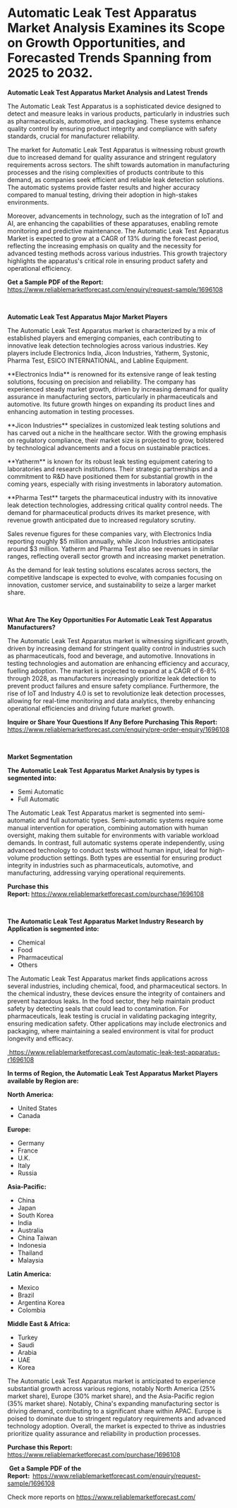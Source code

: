 <p><h1>Automatic Leak Test Apparatus Market Analysis Examines its Scope on Growth Opportunities, and Forecasted Trends Spanning from 2025 to 2032.</h1></p><p><strong>Automatic Leak Test Apparatus Market Analysis and Latest Trends</strong></p>
<p><p>The Automatic Leak Test Apparatus is a sophisticated device designed to detect and measure leaks in various products, particularly in industries such as pharmaceuticals, automotive, and packaging. These systems enhance quality control by ensuring product integrity and compliance with safety standards, crucial for manufacturer reliability. </p><p>The market for Automatic Leak Test Apparatus is witnessing robust growth due to increased demand for quality assurance and stringent regulatory requirements across sectors. The shift towards automation in manufacturing processes and the rising complexities of products contribute to this demand, as companies seek efficient and reliable leak detection solutions. The automatic systems provide faster results and higher accuracy compared to manual testing, driving their adoption in high-stakes environments.</p><p>Moreover, advancements in technology, such as the integration of IoT and AI, are enhancing the capabilities of these apparatuses, enabling remote monitoring and predictive maintenance. The Automatic Leak Test Apparatus Market is expected to grow at a CAGR of 13% during the forecast period, reflecting the increasing emphasis on quality and the necessity for advanced testing methods across various industries. This growth trajectory highlights the apparatus's critical role in ensuring product safety and operational efficiency.</p></p>
<p><strong>Get a Sample PDF of the Report:&nbsp;</strong> <a href="https://www.reliablemarketforecast.com/enquiry/request-sample/1696108?utm_campaign=3461&utm_medium=2&utm_source=Github&utm_content=ia&utm_term=27032025&utm_id=automatic-leak-test-apparatus">https://www.reliablemarketforecast.com/enquiry/request-sample/1696108</a></p>
<p>&nbsp;</p>
<p><strong>Automatic Leak Test Apparatus Major Market Players</strong></p>
<p><p>The Automatic Leak Test Apparatus market is characterized by a mix of established players and emerging companies, each contributing to innovative leak detection technologies across various industries. Key players include Electronics India, Jicon Industries, Yatherm, Systonic, Pharma Test, ESICO INTERNATIONAL, and Labline Equipment.</p><p>**Electronics India** is renowned for its extensive range of leak testing solutions, focusing on precision and reliability. The company has experienced steady market growth, driven by increasing demand for quality assurance in manufacturing sectors, particularly in pharmaceuticals and automotive. Its future growth hinges on expanding its product lines and enhancing automation in testing processes.</p><p>**Jicon Industries** specializes in customized leak testing solutions and has carved out a niche in the healthcare sector. With the growing emphasis on regulatory compliance, their market size is projected to grow, bolstered by technological advancements and a focus on sustainable practices.</p><p>**Yatherm** is known for its robust leak testing equipment catering to laboratories and research institutions. Their strategic partnerships and a commitment to R&D have positioned them for substantial growth in the coming years, especially with rising investments in laboratory automation.</p><p>**Pharma Test** targets the pharmaceutical industry with its innovative leak detection technologies, addressing critical quality control needs. The demand for pharmaceutical products drives its market presence, with revenue growth anticipated due to increased regulatory scrutiny.</p><p>Sales revenue figures for these companies vary, with Electronics India reporting roughly $5 million annually, while Jicon Industries anticipates around $3 million. Yatherm and Pharma Test also see revenues in similar ranges, reflecting overall sector growth and increasing market penetration.</p><p>As the demand for leak testing solutions escalates across sectors, the competitive landscape is expected to evolve, with companies focusing on innovation, customer service, and sustainability to seize a larger market share.</p></p>
<p>&nbsp;</p>
<p><strong>What Are The Key Opportunities For Automatic Leak Test Apparatus Manufacturers?</strong></p>
<p><p>The Automatic Leak Test Apparatus market is witnessing significant growth, driven by increasing demand for stringent quality control in industries such as pharmaceuticals, food and beverage, and automotive. Innovations in testing technologies and automation are enhancing efficiency and accuracy, fuelling adoption. The market is projected to expand at a CAGR of 6-8% through 2028, as manufacturers increasingly prioritize leak detection to prevent product failures and ensure safety compliance. Furthermore, the rise of IoT and Industry 4.0 is set to revolutionize leak detection processes, allowing for real-time monitoring and data analytics, thereby enhancing operational efficiencies and driving future market growth.</p></p>
<p><strong>Inquire or Share Your Questions If Any Before Purchasing This Report:</strong> <a href="https://www.reliablemarketforecast.com/enquiry/pre-order-enquiry/1696108?utm_campaign=3461&utm_medium=2&utm_source=Github&utm_content=ia&utm_term=27032025&utm_id=automatic-leak-test-apparatus">https://www.reliablemarketforecast.com/enquiry/pre-order-enquiry/1696108</a></p>
<p>&nbsp;</p>
<p><strong>Market Segmentation</strong></p>
<p><strong>The Automatic Leak Test Apparatus Market Analysis by types is segmented into:</strong></p>
<p><ul><li>Semi Automatic</li><li>Full Automatic</li></ul></p>
<p><p>The Automatic Leak Test Apparatus market is segmented into semi-automatic and full automatic types. Semi-automatic systems require some manual intervention for operation, combining automation with human oversight, making them suitable for environments with variable workload demands. In contrast, full automatic systems operate independently, using advanced technology to conduct tests without human input, ideal for high-volume production settings. Both types are essential for ensuring product integrity in industries such as pharmaceuticals, automotive, and manufacturing, addressing varying operational requirements.</p></p>
<p><strong>Purchase this Report:&nbsp;</strong><a href="https://www.reliablemarketforecast.com/purchase/1696108?utm_campaign=3461&utm_medium=2&utm_source=Github&utm_content=ia&utm_term=27032025&utm_id=automatic-leak-test-apparatus">https://www.reliablemarketforecast.com/purchase/1696108</a></p>
<p>&nbsp;</p>
<p><strong>The Automatic Leak Test Apparatus Market Industry Research by Application is segmented into:</strong></p>
<p><ul><li>Chemical</li><li>Food</li><li>Pharmaceutical</li><li>Others</li></ul></p>
<p><p>The Automatic Leak Test Apparatus market finds applications across several industries, including chemical, food, and pharmaceutical sectors. In the chemical industry, these devices ensure the integrity of containers and prevent hazardous leaks. In the food sector, they help maintain product safety by detecting seals that could lead to contamination. For pharmaceuticals, leak testing is crucial in validating packaging integrity, ensuring medication safety. Other applications may include electronics and packaging, where maintaining a sealed environment is vital for product longevity and efficacy.</p></p>
<p><a href="https://www.reliablemarketforecast.com/automatic-leak-test-apparatus-r1696108?utm_campaign=3461&utm_medium=2&utm_source=Github&utm_content=ia&utm_term=27032025&utm_id=automatic-leak-test-apparatus">&nbsp;https://www.reliablemarketforecast.com/automatic-leak-test-apparatus-r1696108</a></p>
<p><strong>In terms of Region, the Automatic Leak Test Apparatus Market Players available by Region are:</strong></p>
<p>
    <p> <strong> North America: </strong>
        <ul>
            <li>United States</li>
            <li>Canada</li>
        </ul>
        </p> 
    <p> <strong> Europe: </strong>
        <ul>
            <li>Germany</li>
            <li>France</li>
            <li>U.K.</li>
            <li>Italy</li>
            <li>Russia</li>
        </ul>
        </p> 
    <p> <strong> Asia-Pacific: </strong>
        <ul>
            <li>China</li>
            <li>Japan</li>
            <li>South Korea</li>
            <li>India</li>
            <li>Australia</li>
            <li>China Taiwan</li>
            <li>Indonesia</li>
            <li>Thailand</li>
            <li>Malaysia</li>
        </ul>
        </p> 
    <p> <strong> Latin America: </strong>
        <ul>
            <li>Mexico</li>
            <li>Brazil</li>
            <li>Argentina Korea</li>
            <li>Colombia</li>
        </ul>
        </p> 
    <p> <strong> Middle East & Africa: </strong>
        <ul>
            <li>Turkey</li>
            <li>Saudi</li>
            <li>Arabia</li>
            <li>UAE</li>
            <li>Korea</li>
        </ul>
    </p>
    </p>
<p><p>The Automatic Leak Test Apparatus market is anticipated to experience substantial growth across various regions, notably North America (25% market share), Europe (30% market share), and the Asia-Pacific region (35% market share). Notably, China's expanding manufacturing sector is driving demand, contributing to a significant share within APAC. Europe is poised to dominate due to stringent regulatory requirements and advanced technology adoption. Overall, the market is expected to thrive as industries prioritize quality assurance and reliability in production processes.</p></p>
<p><strong>Purchase this Report: </strong><a href="https://www.reliablemarketforecast.com/purchase/1696108?utm_campaign=3461&utm_medium=2&utm_source=Github&utm_content=ia&utm_term=27032025&utm_id=automatic-leak-test-apparatus">https://www.reliablemarketforecast.com/purchase/1696108</a></p>
<p>&nbsp;<strong>Get a Sample PDF of the Report:&nbsp;&nbsp;</strong><a href="https://www.reliablemarketforecast.com/enquiry/request-sample/1696108?utm_campaign=3461&utm_medium=2&utm_source=Github&utm_content=ia&utm_term=27032025&utm_id=automatic-leak-test-apparatus">https://www.reliablemarketforecast.com/enquiry/request-sample/1696108</a></p>
<p><strong></strong></p>
<p>Check more reports on <a href="https://www.reliablemarketforecast.com/?utm_campaign=3461&utm_medium=2&utm_source=Github&utm_content=ia&utm_term=27032025&utm_id=automatic-leak-test-apparatus">https://www.reliablemarketforecast.com/</a></p>
